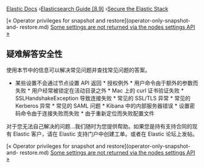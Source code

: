 

[Elastic Docs](/guide/) ›[Elasticsearch Guide [8.9]](index.md) ›[Secure the
Elastic Stack](secure-cluster.md)

[« Operator privileges for snapshot and restore](operator-only-snapshot-and-
restore.md) [Some settings are not returned via the nodes settings API
»](security-trb-settings.md)

## 疑难解答安全性

使用本节中的信息可以解决常见问题并查找常见问题的答案。

* 某些设置不会通过节点设置 API 返回 * 授权例外 * 用户命令由于额外的参数而失败 * 用户经常被锁定在活动目录之外 * Mac 上的 curl 证书验证失败 * SSLHandshakeException 导致连接失败 * 常见的 SSL/TLS 异常 * 常见的 Kerberos 异常 * 常见的 SAML 问题 * Kibana 中的内部服务器错误 * 设置密码命令由于连接失败而失败 * 由于重新定位而失败配置文件

对于您无法自己解决的问题...我们随时为您提供帮助。如果您是持有支持合同的现有 Elastic 客户，请在 Elastic 支持门户中创建工单。或者在 Elastic 论坛上发帖。

[« Operator privileges for snapshot and restore](operator-only-snapshot-and-
restore.md) [Some settings are not returned via the nodes settings API
»](security-trb-settings.md)

